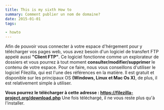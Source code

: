 ```yaml
---
title: This is my sixth How to
summary: Comment publier un nom de domaine?
date: 2015-01-01
tags:

- howto
---
```




Afin de pouvoir vous connecter à votre espace d'hérgement pour y télécharger vos pages web, vous avez besoin d'un logiciel de transfert FTP appelé aussi **"Client FTP"**. Ce logiciel fonctionne comme un explorateur de dossiers et vous pourrez à tout moment **consulter/modifier/supprimer** le contenu de votre espace. Pour ce faire, nous vous conseillons d'utiliser le logiciel Filezilla, qui est l'une des références en la matière. Il est gratuit et disponible sur les principaux OS **(Windows, Linux et Mac Os X)**, de plus, il est relativement simple à utiliser.

**Vous pourrez le télécharger à cette adresse : https://filezilla-project.org/download.php**
Une fois téléchargé, il ne vous reste plus qu'à l'installer.
